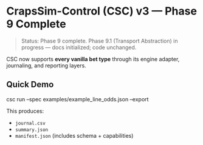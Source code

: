 # CrapsSim-Control (CSC) v3 — Phase 9 Complete

> Status: Phase 9 complete. Phase 9.1 (Transport Abstraction) in progress — docs initialized; code unchanged.

CSC now supports **every vanilla bet type** through its engine adapter, journaling, and reporting layers.

## Quick Demo

csc run –spec examples/example_line_odds.json –export

This produces:
- `journal.csv`
- `summary.json`
- `manifest.json` (includes schema + capabilities)
